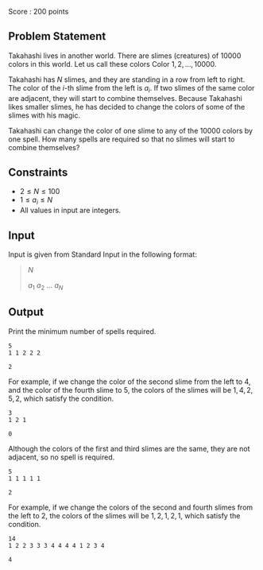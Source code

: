 Score : $200$ points

## Problem Statement

Takahashi lives in another world. There are slimes (creatures) of $10000$ colors in this world. Let us call these colors Color $1, 2, ..., 10000$.

Takahashi has $N$ slimes, and they are standing in a row from left to right. The color of the $i$-th slime from the left is $a_i$.
If two slimes of the same color are adjacent, they will start to combine themselves. Because Takahashi likes smaller slimes, he has decided to change the colors of some of the slimes with his magic.

Takahashi can change the color of one slime to any of the $10000$ colors by one spell.
How many spells are required so that no slimes will start to combine themselves?

## Constraints

- $2 \leq N \leq 100$
- $1 \leq a_i \leq N$
- All values in input are integers.

## Input

Input is given from Standard Input in the following format:

> $N$
> 
> $a_1$ $a_2$ $...$ $a_N$

## Output

Print the minimum number of spells required.

```input1
5
1 1 2 2 2
```

```output1
2
```

For example, if we change the color of the second slime from the left to $4$, and the color of the fourth slime to $5$, the colors of the slimes will be $1, 4, 2, 5, 2$, which satisfy the condition.

```input2
3
1 2 1
```

```output2
0
```

Although the colors of the first and third slimes are the same, they are not adjacent, so no spell is required.

```input3
5
1 1 1 1 1
```

```output3
2
```

For example, if we change the colors of the second and fourth slimes from the left to $2$, the colors of the slimes will be $1, 2, 1, 2, 1$, which satisfy the condition.

```input4
14
1 2 2 3 3 3 4 4 4 4 1 2 3 4
```

```output4
4
```
